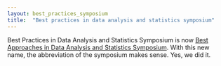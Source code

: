 ```yaml
---
layout: best_practices_symposium
title:  "Best practices in data analysis and statistics symposium"
---
```


Best Practices in Data Analysis and Statistics Symposium is now [Best Approaches in Data Analysis and Statistics Symposium](../best_approaches_symposium/). With this new name, the abbreviation of the symposium makes sense. Yes, we did it.

